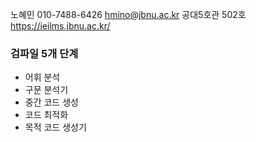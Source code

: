 노혜민
010-7488-6426
hmino@jbnu.ac.kr
공대5호관 502호
https://ieilms.jbnu.ac.kr/


### 검파일 5개 단계

* 어휘 분석
* 구문 분석기
* 중간 코드 생성
* 코드 최적화
* 목적 코드 생성기


 